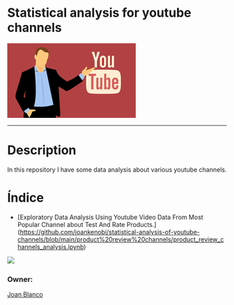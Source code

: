 # Statistical analysis for youtube channels

![](imagesreadme/image1.png)

-----------------------------------------------------------------------------------------------------------

# Description
In this repository I have some data analysis about various youtube channels. 
# Índice

- [Exploratory Data Analysis Using Youtube Video Data From Most Popular Channel about Test And Rate Products.] (https://github.com/joankenobi/statistical-analysis-of-youtube-channels/blob/main/product%20review%20channels/product_review_channels_analysis.ipynb)

![](imagesreadme/gifproduct.gif)


### Owner:

<div class="badge-base LI-profile-badge" data-locale="es_ES" data-size="medium" data-theme="light" data-type="VERTICAL" data-vanity="joan-blanco" data-version="v1"><a class="badge-base__link LI-simple-link" href="https://ve.linkedin.com/in/joan-blanco?trk=profile-badge">Joan Blanco</a></div>
              